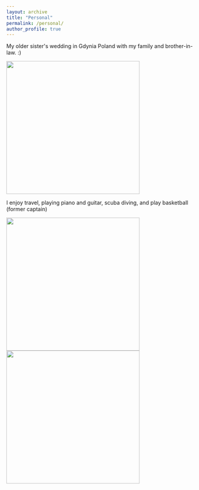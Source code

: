```yaml
---
layout: archive
title: "Personal"
permalink: /personal/
author_profile: true
---
```



My older sister's wedding in Gdynia Poland with my family and brother-in-law. :)

<img src="https://github.com/Reina-Kawai/econreinakawai.github.io/blob/master/images/fam-dinner.jpg" width ="350">


I enjoy travel, playing piano and guitar, scuba diving, and play basketball (former captain)

<img src="https://github.com/Reina-Kawai/econreinakawai.github.io/blob/master/images/fam-scuba-diving.jpg" width="350">
<img src="https://github.com/Reina-Kawai/econreinakawai.github.io/blob/master/images/only-me-tourist.jpg" width="350">
